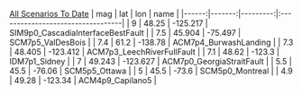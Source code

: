 [All Scenarios To Date](FinishedScenarios.geojson)
|   mag |    lat |      lon | name                              |
|------:|-------:|---------:|:----------------------------------|
|   9   | 48.25  | -125.217 | SIM9p0_CascadiaInterfaceBestFault |
|   7.5 | 45.904 |  -75.497 | SCM7p5_ValDesBois                 |
|   7.4 | 61.2   | -138.78  | ACM7p4_BurwashLanding             |
|   7.3 | 48.405 | -123.412 | ACM7p3_LeechRiverFullFault        |
|   7.1 | 48.62  | -123.3   | IDM7p1_Sidney                     |
|   7   | 49.243 | -123.627 | ACM7p0_GeorgiaStraitFault         |
|   5.5 | 45.5   |  -76.06  | SCM5p5_Ottawa                     |
|   5   | 45.5   |  -73.6   | SCM5p0_Montreal                   |
|   4.9 | 49.28  | -123.34  | ACM4p9_Capilano5                  |